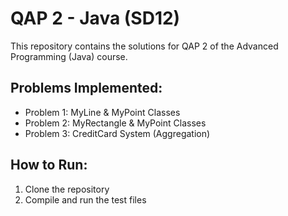 # QAP 2 - Java (SD12)

This repository contains the solutions for QAP 2 of the Advanced Programming (Java) course.

## Problems Implemented:

- Problem 1: MyLine & MyPoint Classes
- Problem 2: MyRectangle & MyPoint Classes
- Problem 3: CreditCard System (Aggregation)

## How to Run:

1. Clone the repository
2. Compile and run the test files
